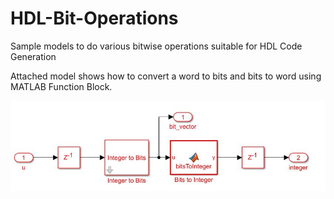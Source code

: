 # HDL-Bit-Operations
Sample models to do various bitwise operations suitable for HDL Code Generation

Attached model shows how to convert a word to bits and bits to word using MATLAB Function Block.

![alt Screenshot](word2bits_bits2word.JPG)
